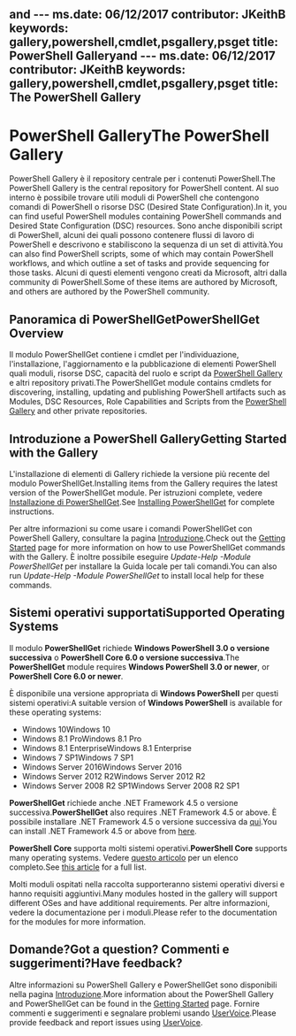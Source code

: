  <span data-ttu-id="b785f-101">and --- ms.date:  06/12/2017 contributor:  JKeithB keywords:  gallery,powershell,cmdlet,psgallery,psget title:  PowerShell Gallery</span><span class="sxs-lookup"><span data-stu-id="b785f-101">and --- ms.date:  06/12/2017 contributor:  JKeithB keywords:  gallery,powershell,cmdlet,psgallery,psget title:  The PowerShell Gallery</span></span>
---
# <a name="the-powershell-gallery"></a><span data-ttu-id="b785f-102">PowerShell Gallery</span><span class="sxs-lookup"><span data-stu-id="b785f-102">The PowerShell Gallery</span></span>

<span data-ttu-id="b785f-103">PowerShell Gallery è il repository centrale per i contenuti PowerShell.</span><span class="sxs-lookup"><span data-stu-id="b785f-103">The PowerShell Gallery is the central repository for PowerShell content.</span></span> <span data-ttu-id="b785f-104">Al suo interno è possibile trovare utili moduli di PowerShell che contengono comandi di PowerShell o risorse DSC (Desired State Configuration).</span><span class="sxs-lookup"><span data-stu-id="b785f-104">In it, you can find useful PowerShell modules containing PowerShell commands and Desired State Configuration (DSC) resources.</span></span>
<span data-ttu-id="b785f-105">Sono anche disponibili script di PowerShell, alcuni dei quali possono contenere flussi di lavoro di PowerShell e descrivono e stabiliscono la sequenza di un set di attività.</span><span class="sxs-lookup"><span data-stu-id="b785f-105">You can also find PowerShell scripts, some of which may contain PowerShell workflows, and which outline a set of tasks and provide sequencing for those tasks.</span></span> <span data-ttu-id="b785f-106">Alcuni di questi elementi vengono creati da Microsoft, altri dalla community di PowerShell.</span><span class="sxs-lookup"><span data-stu-id="b785f-106">Some of these items are authored by Microsoft, and others are authored by the PowerShell community.</span></span>

## <a name="powershellget-overview"></a><span data-ttu-id="b785f-107">Panoramica di PowerShellGet</span><span class="sxs-lookup"><span data-stu-id="b785f-107">PowerShellGet Overview</span></span>

<span data-ttu-id="b785f-108">Il modulo PowerShellGet contiene i cmdlet per l'individuazione, l'installazione, l'aggiornamento e la pubblicazione di elementi PowerShell quali moduli, risorse DSC, capacità del ruolo e script da [PowerShell Gallery](https://www.PowerShellGallery.com) e altri repository privati.</span><span class="sxs-lookup"><span data-stu-id="b785f-108">The PowerShellGet module contains cmdlets for discovering, installing, updating and publishing PowerShell artifacts such as Modules, DSC Resources, Role Capabilities and Scripts from the [PowerShell Gallery](https://www.PowerShellGallery.com) and other private repositories.</span></span>

## <a name="getting-started-with-the-gallery"></a><span data-ttu-id="b785f-109">Introduzione a PowerShell Gallery</span><span class="sxs-lookup"><span data-stu-id="b785f-109">Getting Started with the Gallery</span></span>

<span data-ttu-id="b785f-110">L'installazione di elementi di Gallery richiede la versione più recente del modulo PowerShellGet.</span><span class="sxs-lookup"><span data-stu-id="b785f-110">Installing items from the Gallery requires the latest version of the PowerShellGet module.</span></span>
<span data-ttu-id="b785f-111">Per istruzioni complete, vedere [Installazione di PowerShellGet](installing-psget.md).</span><span class="sxs-lookup"><span data-stu-id="b785f-111">See [Installing PowerShellGet](installing-psget.md) for complete instructions.</span></span>

<span data-ttu-id="b785f-112">Per altre informazioni su come usare i comandi PowerShellGet con PowerShell Gallery, consultare la pagina [Introduzione](getting-started.md).</span><span class="sxs-lookup"><span data-stu-id="b785f-112">Check out the [Getting Started](getting-started.md) page for more information on how to use PowerShellGet commands with the Gallery.</span></span> <span data-ttu-id="b785f-113">È inoltre possibile eseguire *Update-Help -Module PowerShellGet* per installare la Guida locale per tali comandi.</span><span class="sxs-lookup"><span data-stu-id="b785f-113">You can also run *Update-Help -Module PowerShellGet* to install local help for these commands.</span></span>

## <a name="supported-operating-systems"></a><span data-ttu-id="b785f-114">Sistemi operativi supportati</span><span class="sxs-lookup"><span data-stu-id="b785f-114">Supported Operating Systems</span></span>

<span data-ttu-id="b785f-115">Il modulo **PowerShellGet** richiede **Windows PowerShell 3.0 o versione successiva** o **PowerShell Core 6.0 o versione successiva**.</span><span class="sxs-lookup"><span data-stu-id="b785f-115">The **PowerShellGet** module requires **Windows PowerShell 3.0 or newer**, or **PowerShell Core 6.0 or newer**.</span></span>

<span data-ttu-id="b785f-116">È disponibile una versione appropriata di **Windows PowerShell** per questi sistemi operativi:</span><span class="sxs-lookup"><span data-stu-id="b785f-116">A suitable version of **Windows PowerShell** is available for these operating systems:</span></span>

- <span data-ttu-id="b785f-117">Windows 10</span><span class="sxs-lookup"><span data-stu-id="b785f-117">Windows 10</span></span>
- <span data-ttu-id="b785f-118">Windows 8.1 Pro</span><span class="sxs-lookup"><span data-stu-id="b785f-118">Windows 8.1 Pro</span></span>
- <span data-ttu-id="b785f-119">Windows 8.1 Enterprise</span><span class="sxs-lookup"><span data-stu-id="b785f-119">Windows 8.1 Enterprise</span></span>
- <span data-ttu-id="b785f-120">Windows 7 SP1</span><span class="sxs-lookup"><span data-stu-id="b785f-120">Windows 7 SP1</span></span>
- <span data-ttu-id="b785f-121">Windows Server 2016</span><span class="sxs-lookup"><span data-stu-id="b785f-121">Windows Server 2016</span></span>
- <span data-ttu-id="b785f-122">Windows Server 2012 R2</span><span class="sxs-lookup"><span data-stu-id="b785f-122">Windows Server 2012 R2</span></span>
- <span data-ttu-id="b785f-123">Windows Server 2008 R2 SP1</span><span class="sxs-lookup"><span data-stu-id="b785f-123">Windows Server 2008 R2 SP1</span></span>

<span data-ttu-id="b785f-124">**PowerShellGet** richiede anche .NET Framework 4.5 o versione successiva.</span><span class="sxs-lookup"><span data-stu-id="b785f-124">**PowerShellGet** also requires .NET Framework 4.5 or above.</span></span> <span data-ttu-id="b785f-125">È possibile installare .NET Framework 4.5 o versione successiva da [qui](https://msdn.microsoft.com/library/5a4x27ek.aspx).</span><span class="sxs-lookup"><span data-stu-id="b785f-125">You can install .NET Framework 4.5 or above from [here](https://msdn.microsoft.com/library/5a4x27ek.aspx).</span></span>

<span data-ttu-id="b785f-126">**PowerShell Core** supporta molti sistemi operativi.</span><span class="sxs-lookup"><span data-stu-id="b785f-126">**PowerShell Core** supports many operating systems.</span></span> <span data-ttu-id="b785f-127">Vedere [questo articolo](https://blogs.msdn.microsoft.com/powershell/2018/01/10/powershell-core-6-0-generally-available-ga-and-supported/) per un elenco completo.</span><span class="sxs-lookup"><span data-stu-id="b785f-127">See [this article](https://blogs.msdn.microsoft.com/powershell/2018/01/10/powershell-core-6-0-generally-available-ga-and-supported/) for a full list.</span></span>

<span data-ttu-id="b785f-128">Molti moduli ospitati nella raccolta supporteranno sistemi operativi diversi e hanno requisiti aggiuntivi.</span><span class="sxs-lookup"><span data-stu-id="b785f-128">Many modules hosted in the gallery will support different OSes and have additional requirements.</span></span> <span data-ttu-id="b785f-129">Per altre informazioni, vedere la documentazione per i moduli.</span><span class="sxs-lookup"><span data-stu-id="b785f-129">Please refer to the documentation for the modules for more information.</span></span>

## <a name="got-a-question-have-feedback"></a><span data-ttu-id="b785f-130">Domande?</span><span class="sxs-lookup"><span data-stu-id="b785f-130">Got a question?</span></span> <span data-ttu-id="b785f-131">Commenti e suggerimenti?</span><span class="sxs-lookup"><span data-stu-id="b785f-131">Have feedback?</span></span>

<span data-ttu-id="b785f-132">Altre informazioni su PowerShell Gallery e PowerShellGet sono disponibili nella pagina [Introduzione](getting-started.md).</span><span class="sxs-lookup"><span data-stu-id="b785f-132">More information about the PowerShell Gallery and PowerShellGet can be found in the [Getting Started](getting-started.md) page.</span></span> <span data-ttu-id="b785f-133">Fornire commenti e suggerimenti e segnalare problemi usando [UserVoice](http://windowsserver.uservoice.com/forums/301869-powershell).</span><span class="sxs-lookup"><span data-stu-id="b785f-133">Please provide feedback and report issues using [UserVoice](http://windowsserver.uservoice.com/forums/301869-powershell).</span></span>
